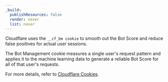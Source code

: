 ```yaml
---
_build:
  publishResources: false
  render: never
  list: never
---
```


Cloudflare uses the `__cf_bm cookie` to smooth out the Bot Score and reduce false positives for actual user sessions.

The Bot Management cookie measures a single user's request pattern and applies it to the machine learning data to generate a reliable Bot Score for all of that user's requests.

For more details, refer to [Cloudflare Cookies](/fundamentals/get-started/reference/cloudflare-cookies/).
